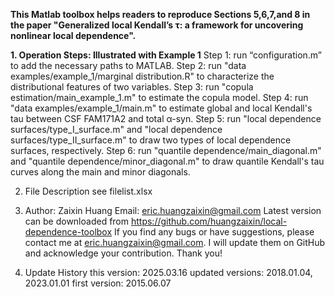 **This Matlab toolbox helps readers to reproduce Sections 5,6,7,and 8 in the paper "Generalized local Kendall’s τ: a framework for uncovering nonlinear local dependence".**

**1. Operation Steps: Illustrated with Example 1**
   Step 1: run “configuration.m” to add the necessary paths to MATLAB.
   Step 2: run "data examples/example_1/marginal distribution.R" to characterize the distributional features of two variables.
   Step 3: run "copula estimation/main_example_1.m" to estimate the copula model.
   Step 4: run "data examples/example_1/main.m" to estimate global and local Kendall's tau between CSF FAM171A2 and total α-syn.
   Step 5: run "local dependence surfaces/type_I_surface.m" and "local dependence surfaces/type_II_surface.m" to draw two types of local dependence surfaces, respectively.
   Step 6: run "quantile dependence/main_diagonal.m" and "quantile dependence/minor_diagonal.m" to draw quantile Kendall's tau curves along the main and minor diagonals.

2. File Description
   see filelist.xlsx
   
3. Author: Zaixin Huang
   Email: eric.huangzaixin@gmail.com
   Latest version can be downloaded from https://github.com/huangzaixin/local-dependence-toolbox
   If you find any bugs or have suggestions, please contact me at eric.huangzaixin@gmail.com. I will update them on GitHub and acknowledge your contribution. Thank you!

4. Update History
   this version: 2025.03.16
   updated versions: 2018.01.04, 2023.01.01
   first version: 2015.06.07
